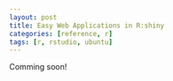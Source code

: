 ```yaml
---
layout: post
title: Easy Web Applications in R:shiny
categories: [reference, r]
tags: [r, rstudio, ubuntu]
---
```


Comming soon!
